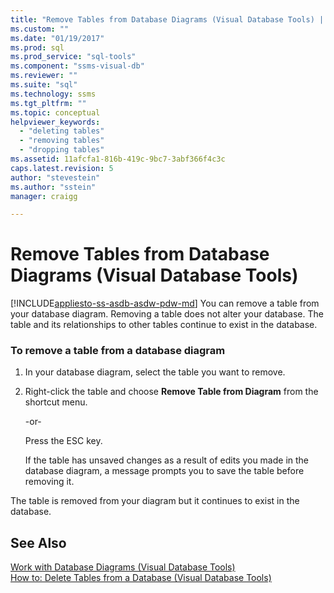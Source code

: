 ```yaml
---
title: "Remove Tables from Database Diagrams (Visual Database Tools) | Microsoft Docs"
ms.custom: ""
ms.date: "01/19/2017"
ms.prod: sql
ms.prod_service: "sql-tools"
ms.component: "ssms-visual-db"
ms.reviewer: ""
ms.suite: "sql"
ms.technology: ssms
ms.tgt_pltfrm: ""
ms.topic: conceptual
helpviewer_keywords: 
  - "deleting tables"
  - "removing tables"
  - "dropping tables"
ms.assetid: 11afcfa1-816b-419c-9bc7-3abf366f4c3c
caps.latest.revision: 5
author: "stevestein"
ms.author: "sstein"
manager: craigg

---
```

# Remove Tables from Database Diagrams (Visual Database Tools)
[!INCLUDE[appliesto-ss-asdb-asdw-pdw-md](../../includes/appliesto-ss-asdb-asdw-pdw-md.md)]
You can remove a table from your database diagram. Removing a table does not alter your database. The table and its relationships to other tables continue to exist in the database.  
  
### To remove a table from a database diagram  
  
1.  In your database diagram, select the table you want to remove.  
  
2.  Right-click the table and choose **Remove Table from Diagram** from the shortcut menu.  
  
    -or-  
  
    Press the ESC key.  
  
    If the table has unsaved changes as a result of edits you made in the database diagram, a message prompts you to save the table before removing it.  
  
The table is removed from your diagram but it continues to exist in the database.  
  
## See Also  
[Work with Database Diagrams &#40;Visual Database Tools&#41;](../../ssms/visual-db-tools/work-with-database-diagrams-visual-database-tools.md)  
[How to: Delete Tables from a Database (Visual Database Tools)](http://msdn.microsoft.com/en-us/ca6aa3e9-9885-44c3-bafc-aec441fd97ec)  
  
